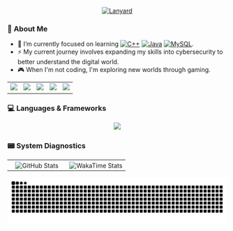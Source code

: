 <div align="center">

[![Lanyard](https://lanyard-profile-readme.vercel.app/api/1134220267535745065?theme=dark&bg=1c1c1c&borderRadius=8px)](https://discord.com/users/1134220267535745065)

</div>

### 🤔 **About Me**

- 🌱 I’m currently focused on learning <a href="https://github.com/Arganata-on/learn-cpp"><img src="https://img.shields.io/badge/C++-%2300599C?style=flat&logo=c%2B%2B&logoColor=white" alt="C++" /></a> <a href="https://github.com/Arganata-on/learn-java"><img src="https://img.shields.io/badge/Java-%23ED8B00?style=flat&logo=openjdk&logoColor=white" alt="Java" /></a> <a href="https://github.com/Arganata-on/learn-mysql"><img src="https://img.shields.io/badge/mysql-%234479A1?style=flat&logo=mysql&logoColor=white" alt="MySQL" /></a>.
- ⚡ My current journey involves expanding my skills into cybersecurity to better understand the digital world.
- 🎮 When I'm not coding, I'm exploring new worlds through gaming.

<div align="center">
  <table>
    <tr>
      <td align="center">
        <a href="mailto:arganata.on@gmail.com">
          <img src="https://img.shields.io/badge/Gmail-D14836?style=flat&logo=gmail&logoColor=white" />
        </a>
      </td>
      <td align="center">
        <a href="https://discordapp.com/users/1134220267535745065">
          <img src="https://img.shields.io/badge/Discord-5865F2?style=flat&logo=discord&logoColor=white" />
        </a>
      </td>
      <td align="center">
        <a href="https://www.instagram.com/arganata.on/">
          <img src="https://img.shields.io/badge/Instagram-E4405F?style=flat&logo=instagram&logoColor=white" />
        </a>
      </td>
      <td align="center">
        <a href="https://www.facebook.com/satania.kejedot.54/">
          <img src="https://img.shields.io/badge/Facebook-1877F2?style=flat&logo=facebook&logoColor=white" />
        </a>
      </td>
      <td align="center">
        <a href="https://www.youtube.com/@Arganata.YouTube">
          <img src="https://img.shields.io/badge/YouTube-FF0000?style=flat&logo=youtube&logoColor=white" />
        </a>
      </td>
    </tr>
  </table>
</div>

### 💻 **Languages & Frameworks**

<p align="center">
  <img src="https://skillicons.dev/icons?i=cpp,java,py,html,css,mysql,git,idea,vscode,stackoverflow" />
</p>

### 📟 **System Diagnostics**

<table width="100%">
  <tr>
    <td width="50%" align="center">
      <picture>
        <source media="(prefers-color-scheme: dark)" srcset="https://github-readme-stats.vercel.app/api/top-langs/?username=Arganata-on&layout=compact&theme=tokyonight&count_private=true">
        <source media="(prefers-color-scheme: light)" srcset="https://github-readme-stats.vercel.app/api/top-langs/?username=Arganata-on&layout=compact&theme=buefy&count_private=true">
        <img align="center" src="https://github-readme-stats.vercel.app/api/top-langs/?username=Arganata-on&layout=compact&theme=tokyonight&count_private=true" alt="GitHub Stats">
      </picture>
    </td>
    <td width="50%" align="center">
      <picture>
        <source media="(prefers-color-scheme: dark)" srcset="https://github-readme-stats.vercel.app/api/wakatime?username=Arganata&layout=compact&theme=tokyonight">
        <source media="(prefers-color-scheme: light)" srcset="https://github-readme-stats.vercel.app/api/wakatime?username=Arganata&layout=compact&theme=buefy">
        <img align="center" src="https://github-readme-stats.vercel.app/api/wakatime?username=Arganata&layout=compact&theme=tokyonight" alt="WakaTime Stats">
      </picture>
    </td>
  </tr>
</table>

<div align="center">
  <picture>
    <source media="(prefers-color-scheme: dark)" srcset="https://raw.githubusercontent.com/Arganata-on/Arganata-on/output/github-contribution-grid-snake-dark.svg">
    <source media="(prefers-color-scheme: light)" srcset="https://raw.githubusercontent.com/Arganata-on/Arganata-on/output/github-contribution-grid-snake.svg">
    <img src="https://raw.githubusercontent.com/Arganata-on/Arganata-on/output/github-contribution-grid-snake-dark.svg" alt="Contribution Snake">
  </picture>
</div>
